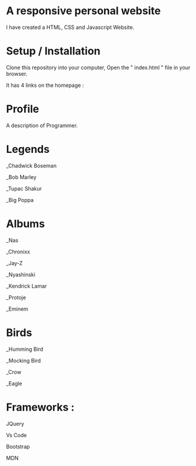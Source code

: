 # A responsive personal website

I have created a HTML, CSS and Javascript Website.

# Setup / Installation 

Clone this repository into your computer,
Open the " index.html " file in your browser.

It has 4 links on the homepage :

  # Profile
   
   A description of Programmer.

  # Legends

   _Chadwick Boseman

   _Bob Marley

   _Tupac Shakur

   _Big Poppa

  # Albums

   _Nas

   _Chronixx

   _Jay-Z

   _Nyashinski

   _Kendrick Lamar

   _Protoje

   _Eminem

  # Birds

   _Humming Bird

   _Mocking Bird

   _Crow

   _Eagle

# Frameworks :

  JQuery

  Vs Code

  Bootstrap

  MDN
